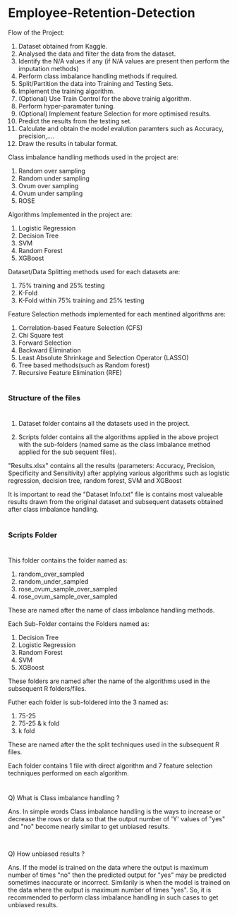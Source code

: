 # Employee-Retention-Detection

Flow of the Project:
1. Dataset obtained from Kaggle.
2. Analysed the data and filter the data from the dataset.
3. Identify the N/A values if any (if N/A values are present then perform the imputation methods)
4. Perform class imbalance handling methods if required.
5. Split/Partition the data into Training and Testing Sets.
6. Implement the training algorithm.
7. (Optional) Use Train Control for the above trainig algorithm.
8. Perform hyper-paramater tuning.
9. (Optional) Implement feature Selection for more optimised results.
10. Predict the results from the testing set.
11. Calculate and obtain the model evalution paramters such as Accuracy, precision,....
12. Draw the results in tabular format.

Class imbalance handling methods used in the project are:
1. Random over sampling
2. Random under sampling
3. Ovum over sampling
4. Ovum under sampling
5. ROSE

Algorithms Implemented in the project are:
1. Logistic Regression
2. Decision Tree
3. SVM
4. Random Forest
5. XGBoost

Dataset/Data Splitting methods used for each datasets are:
1. 75% training and 25% testing
2. K-Fold
3. K-Fold within 75% training and 25% testing

Feature Selection methods implemented for each mentined algorithms are:
1. Correlation-based Feature Selection (CFS)
2. Chi Square test
3. Forward Selection
4. Backward Elimination
5. Least Absolute Shrinkage and Selection Operator (LASSO)
6. Tree based methods(such as Random forest)
7. Recursive Feature Elimination (RFE)

#

<html>
   <body>
      <h3>Structure of the files</h3>
   </body>
</html>

#
1. Dataset folder contains all the datasets used in the project.

2. Scripts folder contains all the algorithms applied in the above project with the sub-folders (named same as the class imbalance method applied for the sub sequent files).

"Results.xlsx" contains all the results (parameters: Accuracy, Precision, Specificity and Sensitivity) after applying various algorithms such as logistic regression, decision tree, random forest, SVM and XGBoost

It is important to read the "Dataset Info.txt" file is contains most valueable results drawn from the original dataset and subsequent datasets obtained after class imbalance handling.

#

<html>
   <body>
      <h3>Scripts Folder</h3>
   </body>
</html>

#

This folder contains the folder named as:
1. random_over_sampled
2. random_under_sampled
3. rose_ovum_sample_over_sampled
4. rose_ovum_sample_over_sampled

These are named after the name of class imbalance handling methods.


Each Sub-Folder contains the Folders named as:
1. Decision Tree
2. Logistic Regression
3. Random Forest
4. SVM
5. XGBoost

These folders are named after the name of the algorithms used in the subsequent R folders/files.

Futher each folder is sub-foldered into the 3 named as:
1. 75-25
2. 75-25 & k fold
3. k fold
   
These are named after the the split techniques used in the subsequent R files.

Each folder contains 1 file with direct algorithm and 7 feature selection techniques performed on each algorithm.

#
Q) What is Class imbalance handling ?

Ans. In simple words Class imbalance handling is the ways to increase or decrease the rows or data so that the output number of 'Y' values of "yes" and "no" become nearly similar to get unbiased results.
<html>
   <body>
      <br>
   </body>
</html>

Q) How unbiased results ?

Ans. If the model is trained on the data where the output is maximum number of times "no" then the predicted output for "yes" may be predicted sometimes inaccurate or incorrect. Similarily is when the model is trained on the data where the output is maximum number of times "yes". So, it is recommended to perform class imbalance handling in such cases to get unbiased results.
#
